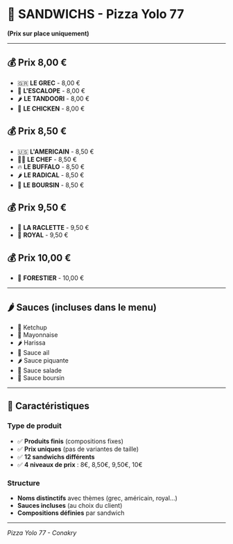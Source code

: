 # 🥙 SANDWICHS - Pizza Yolo 77

**(Prix sur place uniquement)**

---

## 💰 **Prix 8,00 €**
- 🇬🇷 **LE GREC** - 8,00 €
- 🍗 **L'ESCALOPE** - 8,00 €  
- 🌶️ **LE TANDOORI** - 8,00 €
- 🍗 **LE CHICKEN** - 8,00 €

## 💰 **Prix 8,50 €**
- 🇺🇸 **L'AMERICAIN** - 8,50 €
- 👨‍🍳 **LE CHEF** - 8,50 €
- 🔥 **LE BUFFALO** - 8,50 €
- 🌶️ **LE RADICAL** - 8,50 €
- 🧀 **LE BOURSIN** - 8,50 €

## 💰 **Prix 9,50 €**
- 🧀 **LA RACLETTE** - 9,50 €
- 👑 **ROYAL** - 9,50 €

## 💰 **Prix 10,00 €**
- 🍄 **FORESTIER** - 10,00 €

---

## 🌶️ **Sauces** (incluses dans le menu)

- 🍅 Ketchup
- 🥄 Mayonnaise
- 🌶️ Harissa
- 🧄 Sauce ail
- 🌶️ Sauce piquante
- 🥗 Sauce salade
- 🧈 Sauce boursin

---

## 📝 **Caractéristiques**

### **Type de produit**
- ✅ **Produits finis** (compositions fixes)
- ✅ **Prix uniques** (pas de variantes de taille)
- ✅ **12 sandwichs différents**
- ✅ **4 niveaux de prix** : 8€, 8,50€, 9,50€, 10€

### **Structure**
- **Noms distinctifs** avec thèmes (grec, américain, royal...)
- **Sauces incluses** (au choix du client)
- **Compositions définies** par sandwich

---

*Pizza Yolo 77 - Conakry*
